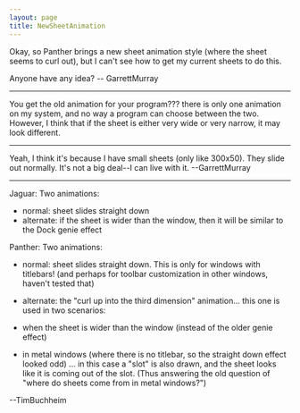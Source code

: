 ```yaml
---
layout: page
title: NewSheetAnimation
---
```


Okay, so Panther brings a new sheet animation style (where the sheet seems to curl out), but I can't see how to get my current sheets to do this.

Anyone have any idea? -- GarrettMurray

----

You get the old animation for your program??? there is only one animation on my system, and no way a program can choose between the two. However, I think that if the sheet is either very wide or very narrow, it may look different.

----

Yeah, I think it's because I have small sheets (only like 300x50). They slide out normally. It's not a big deal--I can live with it. --GarrettMurray

----

Jaguar:  Two animations:

* normal:  sheet slides straight down
* alternate:  if the sheet is wider than the window, then it will be similar to the Dock genie effect


Panther: Two animations:

* normal: sheet slides straight down.  This is only for windows with titlebars! (and perhaps for toolbar customization in other windows,  haven't tested that)
* alternate:  the "curl up into the third dimension" animation... this one is used in two scenarios:

* when the sheet is wider than the window (instead of the older genie effect)
* in metal windows (where there is no titlebar, so the straight down effect looked odd) ... in this case a "slot" is also drawn, and the sheet looks like it is coming out of the slot. (Thus answering the old question of "where do sheets come from in metal windows?")


--TimBuchheim

